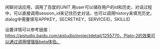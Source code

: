 闲聊对话应用，调用了百度的UNIT
用user可以储存用户的id和历史。对话过程中，可以直接调用session_id来记住历史对话，也可以调用history来填充历史。
dialog中需要填写APPKEY，SECRETKEY，SERVICEID，SKILLID

设置详情可以参考链接：https://aistudio.baidu.com/aistudio/projectdetail/1255770，Plato-2的效果可以通过调用增强版beta体验。
